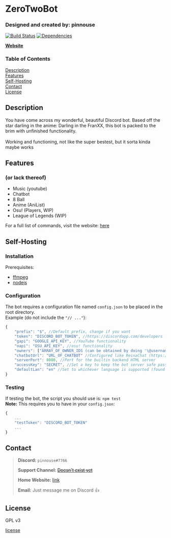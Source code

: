 # ZeroTwoBot
### Designed and created by: pinnouse

[![Build Status](https://travis-ci.com/pinnouse/ZeroTwoBot.svg?branch=master)](https://travis-ci.com/pinnouse/ZeroTwoBot) [![Dependencies](https://david-dm.org/pinnouse/ZeroTwoBot.svg)](https://david-dm.org)

**[Website](http://gnowbros.com/zerotwo)**

### Table of Contents
[Description](#description)<br />
[Features](#features)<br />
[Self-Hosting](#self-hosting)<br />
[Contact](#contact)<br />
[License](#license)

## Description
You have come across my wonderful, beautiful Discord bot. Based off the star darling in the anime: Darling in the FranXX, this bot is packed to the brim with unfinished functionality.
<br />
<br />
Working and functioning, not like the super bestest, but it sorta kinda maybe works

## Features
### (or lack thereof)
- Music (youtube)
- Chatbot
- 8 Ball
- Anime (AniList)
- Osu! (Players, WIP)
- League of Legends (WIP)

For a full list of commands, visit the website: [here](http://gnowbros.com/zerotwo)

## Self-Hosting
### Installation

Prerequisites:
- [ffmpeg](https://www.ffmpeg.org)
- [nodejs](https://nodejs.org)

### Configuration
The bot requires a configuration file named ` config.json ` to be placed in the root directory.
<br />
Example (do not include the `"// ..."`):

```js
{
    "prefix": "$", //Default prefix, change if you want
    "token": "DISCORD_BOT_TOKEN", //https://discordapp.com/developers
    "gapi": "GOOGLE_API_KEY", //YouTube functionality
    "oapi": "OSU_API_KEY", //osu! functionality
    "owners": ["ARRAY_OF_OWNER_IDS (can be obtained by doing '\@username#tag'"], //So you can use the kill command
    "chatbotUrl": "URL_OF_CHATBOT" //Configured like ReinaChat (https://github.com/pinnoues/ReinaChat)
    "serverPort": 8080, //Port for the builtin backend HTML server
    "accessKey": "SECRET", //Set a key to keep the bot server safe passed as a GET 'key=' argument
    "defaultLan": "en" //Set to whichever language is supported (found in ./locales/)
}
```

### Testing
If testing the bot, the script you should use is: `npm test`
<br />
**Note:** This requires you to have in your ` config.json `:

```js
{
    ...
    "testToken": "DISCORD_BOT_TOKEN"
    ...
}
```

## Contact

> **Discord:** `pinnouse#7766`
>
> **Support Channel:** ~~[Doesn't exist yet]()~~
>
> **Home Website:** [link](http://gnowbros.com)
>
> **Email:** Just message me on Discord 👍

## License
GPL v3

[license](./LICENSE)
